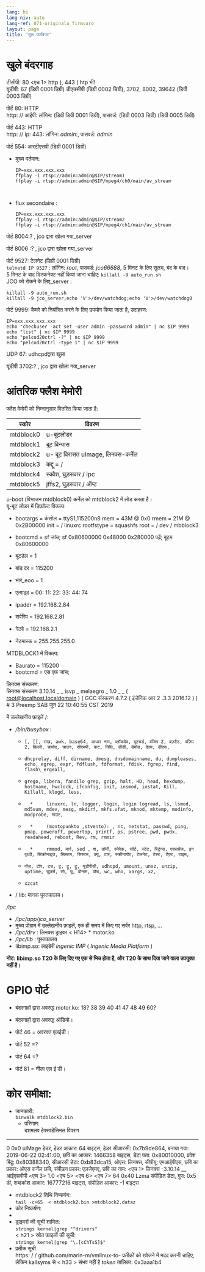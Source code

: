 ```yaml
---
lang: hi
lang-niv: auto
lang-ref: 071-originala_firmvaro
layout: page
title: 'मूल फर्मवेयर'
---
```


# खुले बंदरगाह

टीसीपी: 80 <एच 1> http ), 443 ( htp भी!   
यूडीपी: 67 (डिग्री 0001 डिग्री) डीएचसीपी (डिग्री 0002 डिग्री), 3702, 8002, 39642 (डिग्री 0003 डिग्री)

पोर्ट 80: HTTP  
http: // आईपी: लॉगिन: (डिग्री डिग्री 0001 डिग्री), पासवर्ड: (डिग्री 0003 डिग्री) (डिग्री 0005 डिग्री)

पोर्ट 443: HTTP  
http: // ip: 443: लॉगिन:  _admin:_, पासवर्ड:  _admin_ 

पोर्ट 554: आरटीएसपी (डिग्री 0001 डिग्री)  
* मुख्य वर्तमान:  



    ```
    IP=xxx.xxx.xxx.xxx
    ffplay -i rtsp://admin:admin@$IP/stream1
    ffplay -i rtsp://admin:admin@$IP/mpeg4/ch0/main/av_stream



    ```
* flux secondaire :



    ```
    IP=xxx.xxx.xxx.xxx
    ffplay -i rtsp://admin:admin@$IP/stream2
    ffplay -i rtsp://admin:admin@$IP/mpeg4/ch1/main/av_stream
    ````

पोर्ट 8004:? , jco द्वारा खोला गया_server



पोर्ट 8006 :? , jco द्वारा खोला गया_server




पोर्ट 9527: टेलनेट (डिग्री 0001 डिग्री)  
`telnetd IP 9527` : लॉगिन:  _root_, पासवर्ड:  _jco66688_, 5 मिनट के लिए सुलभ, बंद के बाद।   
5 मिनट के बाद डिस्कनेक्ट नहीं किया जाना चाहिए:  `killall -9 auto_run.sh`   
JCO को रोकने के लिए_server : 
 
 

```
killall -9 auto_run.sh
killall -9 jco_server;echo 'V'>/dev/watchdog;echo 'V'>/dev/watchdog0
```

पोर्ट 9999: कैमरे को नियंत्रित करने के लिए उपयोग किया जाता है, उदाहरण:

```
IP=xxx.xxx.xxx.xxx
echo "checkuser -act set -user admin -password admin" | nc $IP 9999
echo "list" | nc $IP 9999
echo "pelcod20ctrl -?" | nc $IP 9999
echo "pelcod20ctrl -type 1" | nc $IP 9999
```

UDP 67: udhcpdद्वारा खुला

यूडीपी 3702:? , jco द्वारा खोला गया_server




# आंतरिक फ्लैश मेमोरी
फ्लैश मेमोरी को निम्नानुसार वितरित किया जाता है:

स्कोर | विवरण |
--- | ---
mtdblock0 | u-बूटलोडर |
mtdblock1 | बूट विन्यास |
mtdblock2 | u- बूट विरासत uImage, लिनक्स-कर्नेल |
mtdblock3 | कद्दू = / |
mtdblock4 | स्क्वैश, घुड़सवार / ipc |
mtdblock5 | jffs2, घुड़सवार / ऑप्ट |

u-boot (विभाजन mtdblock0) कर्नेल को mtdblock2 में लोड करता है।  
यू-बूट लोडर में डिफ़ॉल्ट विकल्प:  
* bootargs = कंसोल = ttyS1,115200n8 mem = 43M @ 0x0 rmem = 21M @ 0x2B00000 init = / linuxrc rootfstype = squashfs root = / dev / mbblock3


* bootcmd = sf जांच; sf 0x80600000 0x48000 0x280000 पढ़ें; बूटम 0x80600000


* बूटडेल = 1


* बॉड दर = 115200


* भार\_eoo = 1


* एत्माद्र्द = 00: 11: 22: 33: 44: 74


* ipaddr = 192.168.2.84


* सर्वरिप = 192.168.2.81


* गेटवे = 192.168.2.1


* नेटमास्क = 255.255.255.0



MTDBLOCK1 में विकल्प: 
 *  Baurato = 115200 
 *  bootcmd = एस एफ जांच; 


लिनक्स संस्करण:  
लिनक्स संस्करण 3.10.14 \_ \_ isvp \_ melaegro \_ 1.0 \_ \_  ( root@localhost.localdomain )  ( GCC संस्करण 4.7.2  ( इंजेनिक आर 2 .3.3 2016.12 )  )  # 3 Preemp SAB जून 22 10:40:55 CST 2019 


में उल्लेखनीय फ़ाइलें /:
* _/bin/busybox_ : 
  *     [, [[, राख, awk, base64, आधार नाम, ब्लॉकदेव, बूटचर्ड, बंजिप 2, बज़टैट, बज़िप 2, बिल्ली, चामोद, चाउन, सीएमपी, कट, तिथि, डीडी, डेमोड, देवम, डीएफ,
  *     dhcprelay, diff, dirname, dmesg, dnsdomainname, du, dumpleases, echo, egrep, expr, fdflush, fdformat, fdisk, fgrep, find, flash\_ergeall,
  *     grego, libera, fandilo grep, gzip, halt, HD, head, hexdump, hostname, hwclock, ifconfig, init, insmod, iostat, Kill, Killall, klogd, less,
  *       *     linuxrc, ln, logger, login, login logread, ls, lsmod, md5sum, mdev, mesg, mkdirf, mkfs.vfat, mknod, mktemp, modinfo, modprobe, माउंट,

  *       *     (montopunkto ,stvento)। , nc, netstat, passwd, ping, pmap, poweroff, powertop, printf, ps, pstree, pwd, pwdx, readahead, reboot, Rev, rm, rmmir
  *       *     rmmod, मार्ग, sed , श, डॉर्मो, स्मेपेक, सॉर्ट, स्टेट, स्ट्रिंग्स, एक्सचेंज, इन पृथ्वी, सिंक्रोनाइज़, सिस्टम, सिस्टम, क्यू, टार, स्क्रीनशॉट, टेलनेट, टेस्ट, टैफ़्ट, टाइम,
  *     पॉज़, टॉप, टच, ट्र, ट्रू, ट्रू, यूडीपीसी, udhcpd, umount, unxz, unzip, uptime, यूज़र्स, सो, यू, वोनाम, वॉच, wc, who, xargs, xz,
  *     xzcat

* / lib: मानक पुस्तकालय।



 _/ipc_  
 *  _/ipc/app/jco\_server_ 
   *  मुख्य प्रोग्राम में उल्लेखनीय फ़ाइलें, एक ही समय में किए गए सर्वर http, rtsp, ... 
 *  _/ipc/drv_ : लिनक्स ड्राइवर < H14>   *  motor.ko 
 *  _/ipc/lib_ : पुस्तकालय 
   *  libimp.so: लाइब्रेरी  _ingenic_  _IMP_  (  _Ingenic Media Platform_  )  <h30 >


**नोट: libimp.so T20 के लिए दिए गए एक से भिन्न होता है, और T20 के साथ दिया जाने वाला उपयुक्त नहीं है।**

# GPIO पोर्ट

* बंदरगाहों द्वारा अवरुद्ध motor.ko: 18? 38 39 40 41 47 48 49 60?


* बंदरगाहों द्वारा अवरुद्ध ऑडियो।


* पोर्ट 46 = अवरक्त एलईडी।


* पोर्ट 52 =?


* पोर्ट 64 =?


* पोर्ट 81 = नीला एल ई डी।



# कोर समीक्षा:
*   जानकारी:  
      `binwalk mtdblock2.bin`  
      *   परिणाम:  
 दशमलव हेक्साडेसिमल विवरण  
--------------------------------------------------------------------------------
0 0x0 uiMage हेडर, हेडर आकार: 64 बाइट्स, हेडर सीआरसी: 0x7b9de864, बनाया गया: 2019-06-22 02:41:00, छवि का आकार: 1466358 बाइट्स, डेटा पता: 0x80010000, प्रवेश बिंदु: 0x80388340, सीआरसी डेटा: 0xb83dca15, ओएस: लिनक्स, सीपीयू: एमआईपीएस, छवि का प्रकार: ओएस कर्नेल छवि, संपीड़न प्रकार: एलजेएमए, छवि का नाम: <एच 1> लिनक्स -3.10.14  __  आईएसवीपी <एच 3> 1.0 <एच 5> <एच 6> <एच 7> 64 0x40 Lzma संपीड़ित डेटा, गुण: 0x5 डी, शब्दकोश आकार: 16777216 बाइट्स, संपीड़ित आकार: -1 बाइट्स  

*   mtdblock2 तिथि निष्कर्षण:  
      `tail -c+65  < mtdblock2.bin >mtdblock2.dataz`  
  *   कोर निष्कर्षण:  
  *   
 *   ड्राइवरों की सूची शामिल:  
      `strings kernel|grep "^drivers"`  
  < h21  >  स्रोत फ़ाइलों की सूची:  
      `strings kernel|grep "\.[cChTsS]$"`  
  *   प्रतीक सूची  
 https: / / github.com/marin-m/vmlinux-to- प्रतीकों को खोजने में मदद करनी चाहिए, लेकिन kallsyms से  < h33  >  संभव नहीं है  _token_  तालिका: 0x3aaa1b4  
